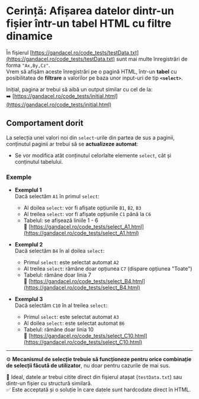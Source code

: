 # Cerință: Afișarea datelor dintr-un fișier într-un tabel HTML cu filtre dinamice

În fișierul [https://gandacel.ro/code_tests/testData.txt](https://gandacel.ro/code_tests/testData.txt) sunt mai multe înregistrări de forma `"Ax,By,Cz"`.  
Vrem să afișăm aceste înregistrări pe o pagină HTML, într-un **tabel** cu posibilitatea de **filtrare** a valorilor pe baza unor input-uri de tip **`<select>`**.

Inițial, pagina ar trebui să aibă un output similar cu cel de la:  
➡️ [https://gandacel.ro/code_tests/initial.html](https://gandacel.ro/code_tests/initial.html)

## Comportament dorit

La selecția unei valori noi din `select`-urile din partea de sus a paginii, conținutul paginii ar trebui să se **actualizeze automat**:
- Se vor modifica atât conținutul celorlalte elemente `select`, cât și conținutul tabelului.

### Exemple

- **Exemplul 1**  
  Dacă selectăm `A1` în primul `select`:
  - Al doilea `select`: vor fi afișate opțiunile `B1`, `B2`, `B3`
  - Al treilea `select`: vor fi afișate opțiunile `C1` până la `C6`
  - Tabelul: se afișează liniile 1 - 6  
  🔗 [https://gandacel.ro/code_tests/select_A1.html](https://gandacel.ro/code_tests/select_A1.html)

- **Exemplul 2**  
  Dacă selectăm `B4` în al doilea `select`:
  - Primul `select`: este selectat automat `A2`
  - Al treilea `select`: rămâne doar opțiunea `C7` (dispare opțiunea "Toate")
  - Tabelul: rămâne doar linia 7  
  🔗 [https://gandacel.ro/code_tests/select_B4.html](https://gandacel.ro/code_tests/select_B4.html)

- **Exemplul 3**  
  Dacă selectăm `C10` în al treilea `select`:
  - Primul `select`: este selectat automat `A3`
  - Al doilea `select`: este selectat automat `B6`
  - Tabelul: rămâne doar linia 10  
  🔗 [https://gandacel.ro/code_tests/select_C10.html](https://gandacel.ro/code_tests/select_C10.html)

---

⚙️ **Mecanismul de selecție trebuie să funcționeze pentru orice combinație de selecții făcută de utilizator**, nu doar pentru cazurile de mai sus.

📄 Ideal, datele ar trebui citite direct din fișierul atașat (`testData.txt`) sau dintr-un fișier cu structură similară.  
✅ Este acceptată și o soluție în care datele sunt hardcodate direct în HTML.

